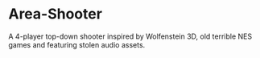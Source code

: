 # Area-Shooter
A 4-player top-down shooter inspired by Wolfenstein 3D, old terrible NES games and featuring stolen audio assets.
